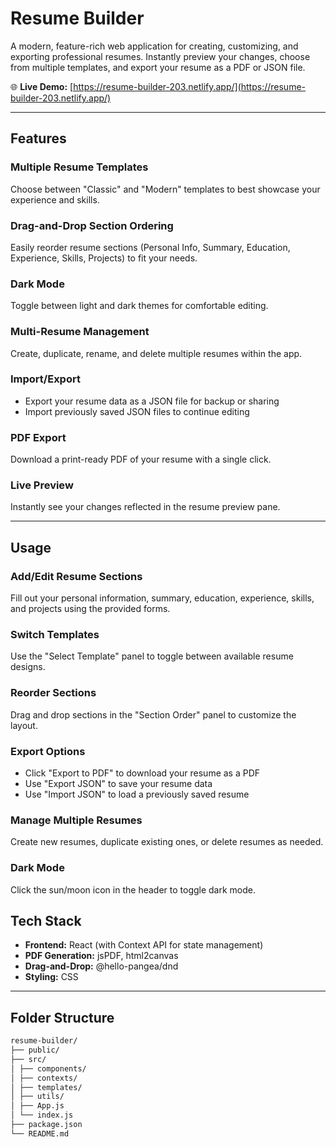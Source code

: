 # Resume Builder

A modern, feature-rich web application for creating, customizing, and exporting professional resumes. Instantly preview your changes, choose from multiple templates, and export your resume as a PDF or JSON file.

🌐 **Live Demo:** [https://resume-builder-203.netlify.app/](https://resume-builder-203.netlify.app/)

---

## Features

### Multiple Resume Templates
Choose between "Classic" and "Modern" templates to best showcase your experience and skills.

### Drag-and-Drop Section Ordering
Easily reorder resume sections (Personal Info, Summary, Education, Experience, Skills, Projects) to fit your needs.

### Dark Mode
Toggle between light and dark themes for comfortable editing.

### Multi-Resume Management
Create, duplicate, rename, and delete multiple resumes within the app.

### Import/Export
- Export your resume data as a JSON file for backup or sharing
- Import previously saved JSON files to continue editing

### PDF Export
Download a print-ready PDF of your resume with a single click.

### Live Preview
Instantly see your changes reflected in the resume preview pane.

---

## Usage

### Add/Edit Resume Sections
Fill out your personal information, summary, education, experience, skills, and projects using the provided forms.

### Switch Templates
Use the "Select Template" panel to toggle between available resume designs.

### Reorder Sections
Drag and drop sections in the "Section Order" panel to customize the layout.

### Export Options
- Click "Export to PDF" to download your resume as a PDF
- Use "Export JSON" to save your resume data
- Use "Import JSON" to load a previously saved resume

### Manage Multiple Resumes
Create new resumes, duplicate existing ones, or delete resumes as needed.

### Dark Mode
Click the sun/moon icon in the header to toggle dark mode.

## Tech Stack
- **Frontend:** React (with Context API for state management)
- **PDF Generation:** jsPDF, html2canvas
- **Drag-and-Drop:** @hello-pangea/dnd
- **Styling:** CSS

---

## Folder Structure

~~~bash
resume-builder/
├── public/
├── src/
│ ├── components/
│ ├── contexts/
│ ├── templates/
│ ├── utils/
│ ├── App.js
│ └── index.js
├── package.json
└── README.md


